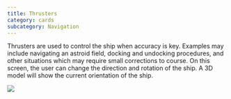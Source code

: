 ```yaml
---
title: Thrusters
category: cards
subcategory: Navigation
---
```

Thrusters are used to control the ship when accuracy is key. Examples may include navigating an astroid field, docking and undocking procedures, and other situations which may require small corrections to course. On this screen, the user can change the direction and rotation of the ship. A 3D model will show the current orientation of the ship.



![](/img/screen-shot-2019-03-17-at-4.01.27-pm.png)
